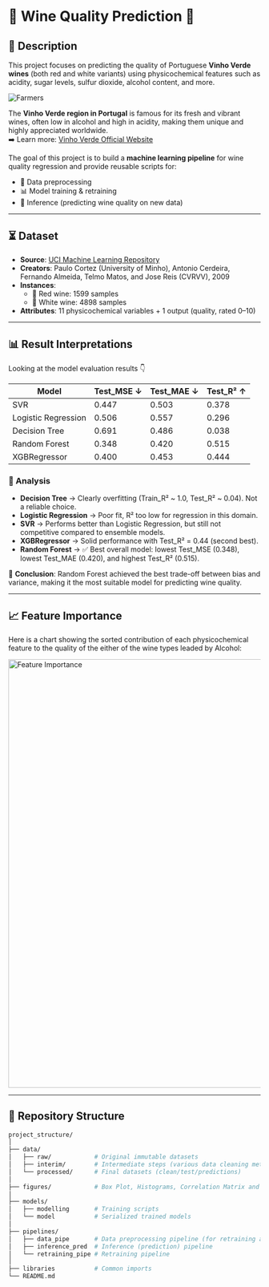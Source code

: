 # 🍷 Wine Quality Prediction 🥂

## 📝 Description  
This project focuses on predicting the quality of Portuguese **Vinho Verde wines** (both red and white variants) using physicochemical features such as acidity, sugar levels, sulfur dioxide, alcohol content, and more.  

![Farmers](https://github.com/user-attachments/assets/99665533-2684-4568-891d-cf4d61e739ed)

The **Vinho Verde region in Portugal** is famous for its fresh and vibrant wines, often low in alcohol and high in acidity, making them unique and highly appreciated worldwide.  
➡️ Learn more: [Vinho Verde Official Website](https://www.vinhoverde.pt/pt/)


The goal of this project is to build a **machine learning pipeline** for wine quality regression and provide reusable scripts for:  
- 🔧 Data preprocessing  
- 📊 Model training & retraining  
- 🤖 Inference (predicting wine quality on new data)  

---

## ⏳ Dataset  
- **Source**: [UCI Machine Learning Repository](https://archive.ics.uci.edu/dataset/186/wine+quality)  
- **Creators**: Paulo Cortez (University of Minho), Antonio Cerdeira, Fernando Almeida, Telmo Matos, and Jose Reis (CVRVV), 2009  
- **Instances**:  
  - 🍷 Red wine: 1599 samples  
  - 🥂 White wine: 4898 samples  
- **Attributes**: 11 physicochemical variables + 1 output (quality, rated 0–10)  

---

## 📊 Result Interpretations

Looking at the model evaluation results 👇

| Model               | Test_MSE ↓ | Test_MAE ↓ | Test_R² ↑ |
|---------------------|------------|------------|-----------|
| SVR                 | 0.447      | 0.503      | 0.378     |
| Logistic Regression | 0.506      | 0.557      | 0.296     |
| Decision Tree       | 0.691      | 0.486      | 0.038     |
| Random Forest       | 0.348      | 0.420      | 0.515     |
| XGBRegressor        | 0.400      | 0.453      | 0.444     |

### 🔎 Analysis
- **Decision Tree** → Clearly overfitting (Train_R² ~ 1.0, Test_R² ~ 0.04). Not a reliable choice.  
- **Logistic Regression** → Poor fit, R² too low for regression in this domain.  
- **SVR** → Performs better than Logistic Regression, but still not competitive compared to ensemble models.  
- **XGBRegressor** → Solid performance with Test_R² = 0.44 (second best).  
- **Random Forest** → ✅ Best overall model: lowest Test_MSE (0.348), lowest Test_MAE (0.420), and highest Test_R² (0.515).  

📌 **Conclusion**: Random Forest achieved the best trade-off between bias and variance, making it the most suitable model for predicting wine quality.

---

## 📈 Feature Importance
Here is a chart showing the sorted contribution of each physicochemical feature to the quality of the either of the wine types leaded by Alcohol:

<img width="547" height="855" alt="Feature Importance" src="https://github.com/user-attachments/assets/56c2064a-34f1-43d6-98c2-ff7dd4a68bc8" />

---

## 📂 Repository Structure  
```bash
project_structure/
│
├── data/
│   ├── raw/            # Original immutable datasets
│   ├── interim/        # Intermediate steps (various data cleaning methods)
│   └── processed/      # Final datasets (clean/test/predictions)
│
├── figures/            # Box Plot, Histograms, Correlation Matrix and Feature Importance
│
├── models/
│   ├── modelling       # Training scripts
│   └── model           # Serialized trained models
│
├── pipelines/
│   ├── data_pipe       # Data preprocessing pipeline (for retraining and predicting)
│   ├── inference_pred  # Inference (prediction) pipeline
│   └── retraining_pipe # Retraining pipeline
│
├── libraries           # Common imports
└── README.md







